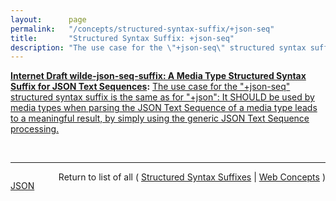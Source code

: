 ```yaml
---
layout:      page
permalink:   "/concepts/structured-syntax-suffix/+json-seq"
title:       "Structured Syntax Suffix: +json-seq"
description: "The use case for the \"+json-seq\" structured syntax suffix is the same as for \"+json\": It SHOULD be used by media types when parsing the JSON Text Sequence of a media type leads to a meaningful result, by simply using the generic JSON Text Sequence processing."
---
```


**[Internet Draft wilde-json-seq-suffix: A Media Type Structured Syntax Suffix for JSON Text Sequences](/specs/IETF/I-D/wilde-json-seq-suffix "Structured Syntax Suffixes for media types allow other media types to build on them and make it explicit that they are built on an existing media type as their foundation.  This specification defines and registers &#34;json-seq&#34; as a structured syntax suffix for JSON Text Sequences."):** [The use case for the "+json-seq" structured syntax suffix is the same as for "+json": It SHOULD be used by media types when parsing the JSON Text Sequence of a media type leads to a meaningful result, by simply using the generic JSON Text Sequence processing.](http://tools.ietf.org/html/draft-wilde-json-seq-suffix#section-3 "Read documentation for Structured Syntax Suffix &#34;+json-seq&#34;")

<br/>
<hr/>

<p style="float : left"><a href="./+json-seq.json" title="JSON representing this particular Web Concept value">JSON</a></p>
<p style="text-align: right">Return to list of all ( <a href="../structured-syntax-suffixes">Structured Syntax Suffixes</a> | <a href="../">Web Concepts</a> )</p>

